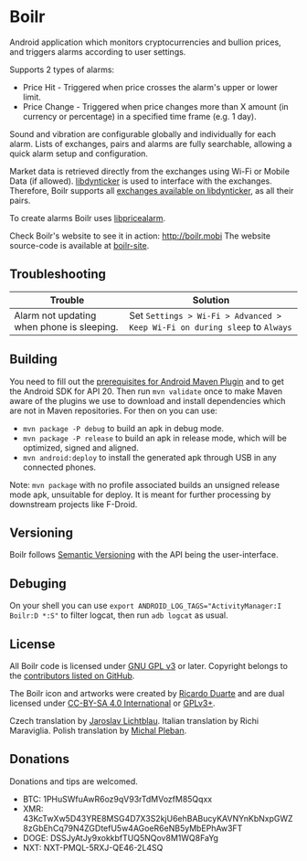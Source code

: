 # Boilr
Android application which monitors cryptocurrencies and bullion prices, and triggers alarms according to user settings.

Supports 2 types of alarms:

* Price Hit - Triggered when price crosses the alarm's upper or lower limit.
* Price Change - Triggered when price changes more than X amount (in currency or percentage) in a specified time frame (e.g. 1 day).

Sound and vibration are configurable globally and individually for each alarm. Lists of exchanges, pairs and alarms are fully searchable, allowing a quick alarm setup and configuration.

Market data is retrieved directly from the exchanges using Wi-Fi or Mobile Data (if allowed). [libdynticker](https://github.com/andrefbsantos/libdynticker) is used to interface with the exchanges. Therefore, Boilr supports all [exchanges available on libdynticker](https://github.com/andrefbsantos/libdynticker/#supported-exchanges), as all their pairs.

To create alarms Boilr uses [libpricealarm](https://github.com/andrefbsantos/libpricealarm).

Check Boilr's website to see it in action: http://boilr.mobi The website source-code is available at [boilr-site](https://github.com/andrefbsantos/boilr-site).

## Troubleshooting

Trouble | Solution
------- | --------
Alarm not updating when phone is sleeping. | Set `Settings > Wi-Fi > Advanced > Keep Wi-Fi on during sleep` to `Always`

## Building
You need to fill out the [prerequisites for Android Maven Plugin](https://code.google.com/p/maven-android-plugin/wiki/GettingStarted) and to get the Android SDK for API 20. Then run `mvn validate` once to make Maven aware of the plugins we use to download and install dependencies which are not in Maven repositories. For then on you can use:

* `mvn package -P debug` to build an apk in debug mode.
* `mvn package -P release` to build an apk in release mode, which will be optimized, signed and aligned.
* `mvn android:deploy` to install the generated apk through USB in any connected phones.

Note: `mvn package` with no profile associated builds an unsigned release mode apk, unsuitable for deploy. It is meant for further processing by downstream projects like F-Droid.

## Versioning
Boilr follows [Semantic Versioning](http://semver.org) with the API being the user-interface.

## Debuging
On your shell you can use `export ANDROID_LOG_TAGS="ActivityManager:I Boilr:D *:S"` to filter logcat, then run `adb logcat` as usual.

## License
All Boilr code is licensed under [GNU GPL v3](/LICENSE) or later. Copyright belongs to the [contributors listed on GitHub](https://github.com/andrefbsantos/boilr/graphs/contributors).

The Boilr icon and artworks were created by [Ricardo Duarte](http://cargocollective.com/ricardoduarte) and are dual licensed under [CC-BY-SA 4.0 International](https://creativecommons.org/licenses/by-sa/4.0) or [GPLv3+](/LICENSE).

Czech translation by [Jaroslav Lichtblau](https://github.com/svetlemodry).
Italian translation by Richi Maraviglia.
Polish translation by [Michal Pleban](https://pl.linkedin.com/in/michalpleban).

## Donations
Donations and tips are welcomed.

* BTC: 1PHuSWfuAwR6oz9qV93rTdMVozfM85Qqxx
* XMR: 43KcTwXw5D43YRE8MSG4D7X3S2kjU6ehBABucyKAVNYnKbNxpGWZ8zGbEhCq79N4ZGDtefU5w4AGoeR6eNB5yMbEPhAw3FT
* DOGE: DSSJyAtJy9xokkbfTUQ5NQov8M1WQ8FaYg
* NXT: NXT-PMQL-5RXJ-QE46-2L4SQ
